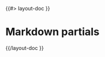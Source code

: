 <!--
/**
 * @name            Partials
 * @_namespace       doc.markdown
 * @type            Markdown
 * @platform        md
 * @status          stable
 * @menu            Documentation / Markdown           /doc/markdown/partials
 *
 * @since           2.0.0
 * @author    Olivier Bossel <olivier.bossel@gmail.com> (https://coffeekraken.io)
 */
-->

{{#> layout-doc }}

# Markdown partials

{{/layout-doc }}
